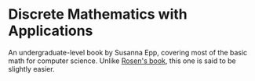 # Discrete Mathematics with Applications
An undergraduate-level book by Susanna Epp, covering most of the basic math for computer science. Unlike [Rosen's book](Rosen.md), this one is said to be slightly easier.
